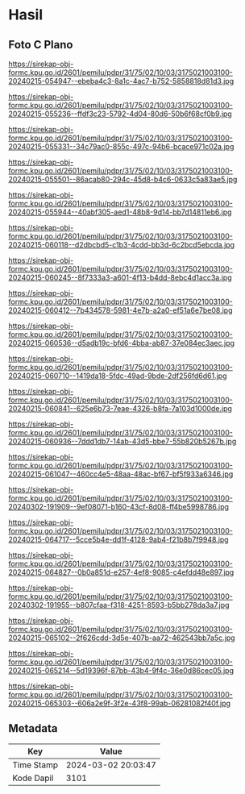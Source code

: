 # Hasil

## Foto C Plano

https://sirekap-obj-formc.kpu.go.id/2601/pemilu/pdpr/31/75/02/10/03/3175021003100-20240215-054947--ebeba4c3-8a1c-4ac7-b752-5858818d81d3.jpg

https://sirekap-obj-formc.kpu.go.id/2601/pemilu/pdpr/31/75/02/10/03/3175021003100-20240215-055236--ffdf3c23-5792-4d04-80d6-50b6f68cf0b9.jpg

https://sirekap-obj-formc.kpu.go.id/2601/pemilu/pdpr/31/75/02/10/03/3175021003100-20240215-055331--34c79ac0-855c-497c-94b6-bcace971c02a.jpg

https://sirekap-obj-formc.kpu.go.id/2601/pemilu/pdpr/31/75/02/10/03/3175021003100-20240215-055501--86acab80-294c-45d8-b4c6-0633c5a83ae5.jpg

https://sirekap-obj-formc.kpu.go.id/2601/pemilu/pdpr/31/75/02/10/03/3175021003100-20240215-055944--40abf305-aed1-48b8-9d14-bb7d14811eb6.jpg

https://sirekap-obj-formc.kpu.go.id/2601/pemilu/pdpr/31/75/02/10/03/3175021003100-20240215-060118--d2dbcbd5-c1b3-4cdd-bb3d-6c2bcd5ebcda.jpg

https://sirekap-obj-formc.kpu.go.id/2601/pemilu/pdpr/31/75/02/10/03/3175021003100-20240215-060245--8f7333a3-a601-4f13-b4dd-8ebc4d1acc3a.jpg

https://sirekap-obj-formc.kpu.go.id/2601/pemilu/pdpr/31/75/02/10/03/3175021003100-20240215-060412--7b434578-5981-4e7b-a2a0-ef51a6e7be08.jpg

https://sirekap-obj-formc.kpu.go.id/2601/pemilu/pdpr/31/75/02/10/03/3175021003100-20240215-060536--d5adb19c-bfd6-4bba-ab87-37e084ec3aec.jpg

https://sirekap-obj-formc.kpu.go.id/2601/pemilu/pdpr/31/75/02/10/03/3175021003100-20240215-060710--1419da18-5fdc-49ad-9bde-2df256fd6d61.jpg

https://sirekap-obj-formc.kpu.go.id/2601/pemilu/pdpr/31/75/02/10/03/3175021003100-20240215-060841--625e6b73-7eae-4326-b8fa-7a103d1000de.jpg

https://sirekap-obj-formc.kpu.go.id/2601/pemilu/pdpr/31/75/02/10/03/3175021003100-20240215-060936--7ddd1db7-14ab-43d5-bbe7-55b820b5267b.jpg

https://sirekap-obj-formc.kpu.go.id/2601/pemilu/pdpr/31/75/02/10/03/3175021003100-20240215-061047--460cc4e5-48aa-48ac-bf67-bf5f933a6346.jpg

https://sirekap-obj-formc.kpu.go.id/2601/pemilu/pdpr/31/75/02/10/03/3175021003100-20240302-191909--9ef08071-b160-43cf-8d08-ff4be5998786.jpg

https://sirekap-obj-formc.kpu.go.id/2601/pemilu/pdpr/31/75/02/10/03/3175021003100-20240215-064717--5cce5b4e-dd1f-4128-9ab4-f21b8b7f9948.jpg

https://sirekap-obj-formc.kpu.go.id/2601/pemilu/pdpr/31/75/02/10/03/3175021003100-20240215-064827--0b0a851d-e257-4ef8-9085-c4efdd48e897.jpg

https://sirekap-obj-formc.kpu.go.id/2601/pemilu/pdpr/31/75/02/10/03/3175021003100-20240302-191955--b807cfaa-f318-4251-8593-b5bb278da3a7.jpg

https://sirekap-obj-formc.kpu.go.id/2601/pemilu/pdpr/31/75/02/10/03/3175021003100-20240215-065102--2f626cdd-3d5e-407b-aa72-462543bb7a5c.jpg

https://sirekap-obj-formc.kpu.go.id/2601/pemilu/pdpr/31/75/02/10/03/3175021003100-20240215-065214--5d19396f-87bb-43b4-9f4c-36e0d86cec05.jpg

https://sirekap-obj-formc.kpu.go.id/2601/pemilu/pdpr/31/75/02/10/03/3175021003100-20240215-065303--606a2e9f-3f2e-43f8-99ab-06281082f40f.jpg


## Metadata

| Key        | Value               |
| ---------- | ------------------- |
| Time Stamp | 2024-03-02 20:03:47 |
| Kode Dapil | 3101                |



